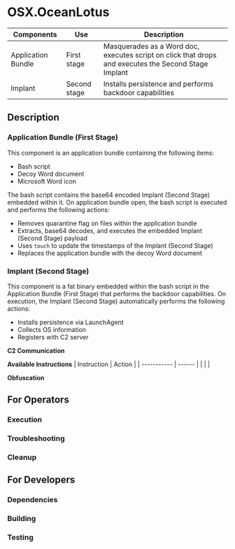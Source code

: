 # OSX.OceanLotus

| Components | Use | Description |
| ---------- | --- | ----------- |
| Application Bundle | First stage | Masquerades as a Word doc, executes script on click that drops and executes the Second Stage Implant |
| Implant | Second stage | Installs persistence and performs backdoor capabilities |

## Description

### Application Bundle (First Stage)
This component is an application bundle containing the following items:
- Bash script
- Decoy Word document 
- Microsoft Word icon

The bash script contains the base64 encoded Implant (Second Stage)
embedded within it. On application bundle open, the bash script is executed and
performs the following actions:
- Removes quarantine flag on files within the application bundle
- Extracts, base64 decodes, and executes the embedded Implant (Second
Stage) payload
- Uses `touch` to update the timestamps of the Implant (Second Stage)
- Replaces the application bundle with the decoy Word document

### Implant (Second Stage)
This component is a fat binary embedded within the bash script in the
Application Bundle (First Stage) that performs the backdoor capabilities. On
execution, the Implant (Second Stage) automatically performs the following
actions:
- Installs persistence via LaunchAgent
- Collects OS information
- Registers with C2 server

**C2 Communication**

**Available Instructions**
| Instruction | Action |
| ----------- | ------ |
| | |

**Obfuscation**

## For Operators

### Execution

### Troubleshooting

### Cleanup

## For Developers 

### Dependencies

### Building

### Testing
